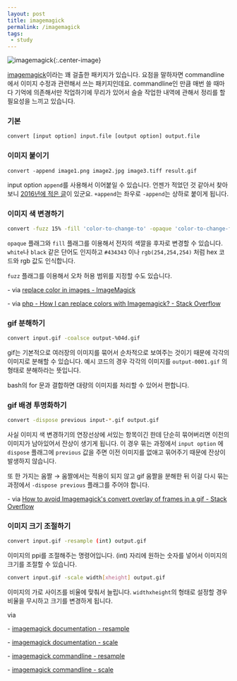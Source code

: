 ```yaml
---
layout: post
title: imagemagick
permalink: /imagemagick
tags: 
 - study
---
```


![imagemagick](https://www.imagemagick.org/image/wizard.jpg){:.center-image}

[imagemagick](https://www.imagemagick.org/script/index.php)이라는 꽤 걸출한 패키지가 있습니다. 요점을 말하자면 commandline에서 이미지 수정과 관련해서 쓰는 패키지인데요. commandline인 만큼 매번 쓸 때마다 기억에 의존해서만 작업하기에 무리가 있어서 슬슬 작업한 내역에 관해서 정리를 할 필요성을 느끼고 있습니다.

### 기본

```bash
convert [input option] input.file [output option] output.file
```

### 이미지 붙이기

```
convert -append image1.png image2.jpg image3.tiff result.gif
```



input option `append`를 사용해서 이어붙일 수 있습니다. 언젠가 적었던 것 같아서 찾아보니 [2016년에 적은 글](https://canorus.github.io/2016/05/21/imagemagick/)이 있군요. `+append`는 좌우로 `-append`는 상하로 붙이게 됩니다.

### 이미지 색 변경하기

```bash
convert -fuzz 15% -fill 'color-to-change-to' -opaque 'color-to-change-from' input.file output.file
```



`opaque` 플래그와 `fill` 플래그를 이용해서 전자의 색깔을 후자로 변경할 수 있습니다. `white`나 `black` 같은 단어도 인지하고 `#434343` 이나 `rgb(254,254,254)` 처럼 hex 코드와 rgb 값도 인식합니다.

`fuzz` 플래그를 이용해서 오차 허용 범위를 지정할 수도 있습니다.

\- via [replace color in images - ImageMagick](https://www.imagemagick.org/discourse-server/viewtopic.php?t=18196)

\- via [php - How I can replace colors with Imagemagick? - Stack Overflow](https://stackoverflow.com/questions/32355068/how-i-can-replace-colors-with-imagemagick)

### gif 분해하기

```bash
convert input.gif -coalsce output-%04d.gif
```

gif는 기본적으로 여러장의 이미지를 묶어서 순차적으로 보여주는 것이기 때문에 각각의 이미지로 분해할 수 있습니다. 예시 코드의 경우 각각의 이미지를 `output-0001.gif` 의 형태로 분해하라는 뜻입니다.

bash의 for 문과 결합하면 대량의 이미지를 처리할 수 있어서 편합니다.

### gif 배경 투명화하기

```bash
convert -dispose previous input-*.gif output.gif
```

사실 이미지 색 변경하기의 연장선상에 서있는 항목이긴 한데 단순히 묶어버리면 이전의 이미지가 남아있어서 잔상이 생기게 됩니다. 이 경우 묶는 과정에서 `input option` 에 `dispose` 플래그에 `previous` 값을 주면 이전 이미지를 없애고 묶어주기 때문에 잔상이 발생하지 않습니다.

또 한 가지는 움짤 → 움짤에서는 적용이 되지 않고 gif 움짤을 분해한 뒤 이걸 다시 묶는 과정에서 `-dispose previous` 플래그를 주어야 합니다.

\- via [How to avoid Imagemagick's convert overlay of frames in a gif - Stack Overflow](https://stackoverflow.com/questions/26239900/how-to-avoid-imagemagicks-convert-overlay-of-frames-in-a-gif)

### 이미지 크기 조절하기

```bash
convert input.gif -resample (int) output.gif
```

이미지의 ppi를 조절해주는 명령어입니다. (int) 자리에 원하는 숫자를 넣어서 이미지의 크기를 조절할 수 있습니다.

```bash
convert input.gif -scale width[xheight] output.gif
```

이미지의 가로 사이즈를 비율에 맞춰서 늘립니다. `widthxheight`의 형태로 설정할 경우 비율을 무시하고 크기를 변경하게 됩니다.

via

\- [imagemagick documentation - resample](https://www.imagemagick.org/Usage/resize/#resample)

\- [imagemagick documentation - scale](https://www.imagemagick.org/Usage/resize/#resize)

\- [imagemagick commandline - resample](https://www.imagemagick.org/script/command-line-options.php?#resample)

\- [imagemagick commandline - scale](https://www.imagemagick.org/script/command-line-options.php?#scale)